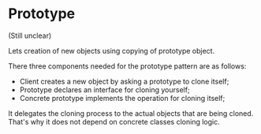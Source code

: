 # Prototype

(Still unclear)

Lets creation of new objects using copying of prototype object.

There three components needed for the prototype pattern are as follows:
- Client creates a new object by asking a prototype to clone itself;
- Prototype declares an interface for cloning yourself;
- Concrete prototype implements the operation for cloning itself;

It delegates the cloning process to the actual objects that are being cloned. 
That's why it does not depend on concrete classes cloning logic.  